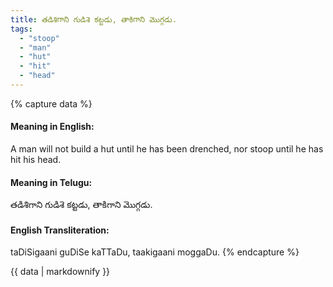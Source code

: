 ```yaml
---
title: తడిశిగాని గుడిశె కట్టడు, తాకిగాని మొగ్గడు.
tags:
  - "stoop"
  - "man"
  - "hut"
  - "hit"
  - "head"
---
```


{% capture data %}
#### Meaning in English:
A man will not build a hut until he has been drenched, nor stoop until he has hit his head.

#### Meaning in Telugu:
తడిశిగాని గుడిశె కట్టడు, తాకిగాని మొగ్గడు.

#### English Transliteration:
taDiSigaani guDiSe kaTTaDu, taakigaani moggaDu.
{% endcapture %}

<div class="notice">{{ data | markdownify }}</div>

